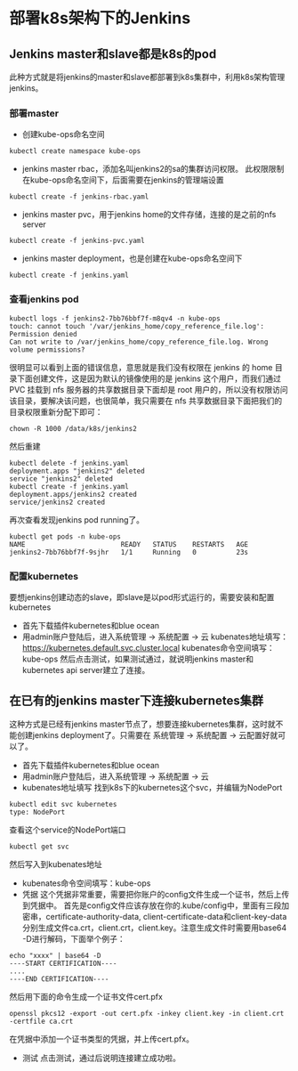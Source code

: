 # 部署k8s架构下的Jenkins
## Jenkins master和slave都是k8s的pod
此种方式就是将jenkins的master和slave都部署到k8s集群中，利用k8s架构管理jenkins。
### 部署master
- 创建kube-ops命名空间
```shell
kubectl create namespace kube-ops
```
- jenkins master rbac，添加名叫jenkins2的sa的集群访问权限。
此权限限制在kube-ops命名空间下，后面需要在jenkins的管理端设置  
```shell
kubectl create -f jenkins-rbac.yaml
```
- jenkins master pvc，用于jenkins home的文件存储，连接的是之前的nfs server
```shell
kubectl create -f jenkins-pvc.yaml
```
- jenkins master deployment，也是创建在kube-ops命名空间下
```shell
kubectl create -f jenkins.yaml
```
### 查看jenkins pod
```shell
kubectl logs -f jenkins2-7bb76bbf7f-m8qv4 -n kube-ops
touch: cannot touch '/var/jenkins_home/copy_reference_file.log': Permission denied
Can not write to /var/jenkins_home/copy_reference_file.log. Wrong volume permissions?
```
很明显可以看到上面的错误信息，意思就是我们没有权限在 jenkins 的 home 目录下面创建文件，这是因为默认的镜像使用的是 jenkins 这个用户，而我们通过 PVC 挂载到 nfs 服务器的共享数据目录下面却是 root 用户的，所以没有权限访问该目录，要解决该问题，也很简单，我只需要在 nfs 共享数据目录下面把我们的目录权限重新分配下即可：
```shell
chown -R 1000 /data/k8s/jenkins2
```
然后重建
```shell
kubectl delete -f jenkins.yaml
deployment.apps "jenkins2" deleted
service "jenkins2" deleted
kubectl create -f jenkins.yaml
deployment.apps/jenkins2 created
service/jenkins2 created
```

再次查看发现jenkins pod running了。
```shell
kubectl get pods -n kube-ops
NAME                        READY   STATUS    RESTARTS   AGE
jenkins2-7bb76bbf7f-9sjhr   1/1     Running   0          23s
```
### 配置kubernetes
要想jenkins创建动态的slave，即slave是以pod形式运行的，需要安装和配置kubernetes
- 首先下载插件kubernetes和blue ocean
- 用admin账户登陆后，进入系统管理 -> 系统配置 -> 云
kubenates地址填写：https://kubernetes.default.svc.cluster.local
kubenates命令空间填写：kube-ops
然后点击测试，如果测试通过，就说明jenkins master和kubernetes api server建立了连接。

## 在已有的jenkins master下连接kubernetes集群
这种方式是已经有jenkins master节点了，想要连接kubernetes集群，这时就不能创建jenkins deployment了。只需要在
系统管理 -> 系统配置 -> 云配置好就可以了。
- 首先下载插件kubernetes和blue ocean
- 用admin账户登陆后，进入系统管理 -> 系统配置 -> 云
- kubenates地址填写
找到k8s下的kubernetes这个svc，并编辑为NodePort
```shell
kubectl edit svc kubernetes
type: NodePort
```
查看这个service的NodePort端口
```shell
kubectl get svc
```
然后写入到kubenates地址
- kubenates命令空间填写：kube-ops
- 凭据
这个凭据非常重要，需要把你账户的config文件生成一个证书，然后上传到凭据中。
首先是config文件应该存放在你的.kube/config中，里面有三段加密串，certificate-authority-data, client-certificate-data和client-key-data 分别生成文件ca.crt，client.crt，client.key。注意生成文件时需要用base64 -D进行解码，下面举个例子：
```shell
echo "xxxx" | base64 -D
----START CERTIFICATION----
....
----END CERTIFICATION----
```
然后用下面的命令生成一个证书文件cert.pfx 
```shell
openssl pkcs12 -export -out cert.pfx -inkey client.key -in client.crt -certfile ca.crt
```
在凭据中添加一个证书类型的凭据，并上传cert.pfx。
- 测试
点击测试，通过后说明连接建立成功啦。